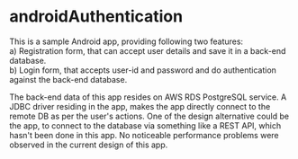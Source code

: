 # androidAuthentication
This is a sample Android app, providing following two features:  
a) Registration form, that can accept user details and save it in a back-end database.  
b) Login form, that accepts user-id and password and do authentication against the back-end database.

The back-end data of this app resides on AWS RDS PostgreSQL service. A JDBC driver residing in the app, makes the app directly connect to the remote DB as per the user's actions. One of the design alternative could be the app, to connect to the database via something like a REST API, which hasn't been done in this app. No noticeable performance problems were observed in the current design of this app.
